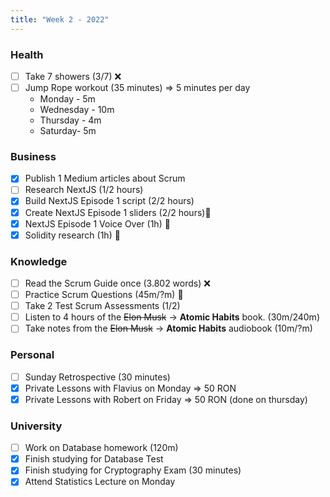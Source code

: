 ```yaml
---
title: "Week 2 - 2022"
---
```

### Health
- [ ] Take 7 showers (3/7) ❌
- [ ] Jump Rope workout (35 minutes) => 5 minutes per day
	- Monday - 5m
	- Wednesday - 10m
	- Thursday - 4m
	- Saturday- 5m

### Business
- [x] Publish 1 Medium articles about Scrum
- [ ] Research NextJS (1/2 hours)
- [x] Build NextJS Episode 1 script (2/2 hours)
- [x] Create NextJS Episode 1 sliders (2/2 hours)🌟
- [x] NextJS Episode 1 Voice Over (1h) 🌟 
- [x] Solidity research (1h) 🌟 

### Knowledge
- [ ] Read the Scrum Guide once (3.802 words) ❌
- [ ] Practice Scrum Questions (45m/?m) 🌟
- [ ] Take 2 Test Scrum Assessments (1/2)
- [ ] Listen to 4 hours of the ~~Elon Musk~~ -> **Atomic Habits** book. (30m/240m)
- [ ] Take notes from the ~~Elon Musk~~ -> **Atomic Habits** audiobook (10m/?m)

### Personal
- [ ] Sunday Retrospective (30 minutes)
- [x] Private Lessons with Flavius on Monday => 50 RON
- [x] Private Lessons with Robert on Friday => 50 RON (done on thursday)

### University 
- [ ] Work on Database homework (120m)
- [x] Finish studying for Database Test
- [x] Finish studying for Cryptography Exam (30 minutes)
- [x] Attend Statistics Lecture on Monday